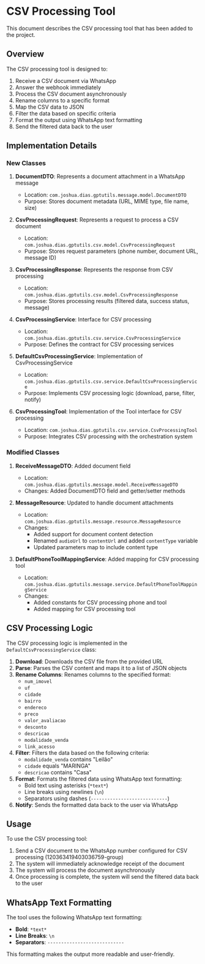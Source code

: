 # CSV Processing Tool

This document describes the CSV processing tool that has been added to the project.

## Overview

The CSV processing tool is designed to:
1. Receive a CSV document via WhatsApp
2. Answer the webhook immediately
3. Process the CSV document asynchronously
4. Rename columns to a specific format
5. Map the CSV data to JSON
6. Filter the data based on specific criteria
7. Format the output using WhatsApp text formatting
8. Send the filtered data back to the user

## Implementation Details

### New Classes

1. **DocumentDTO**: Represents a document attachment in a WhatsApp message
   - Location: `com.joshua.dias.gptutils.message.model.DocumentDTO`
   - Purpose: Stores document metadata (URL, MIME type, file name, size)

2. **CsvProcessingRequest**: Represents a request to process a CSV document
   - Location: `com.joshua.dias.gptutils.csv.model.CsvProcessingRequest`
   - Purpose: Stores request parameters (phone number, document URL, message ID)

3. **CsvProcessingResponse**: Represents the response from CSV processing
   - Location: `com.joshua.dias.gptutils.csv.model.CsvProcessingResponse`
   - Purpose: Stores processing results (filtered data, success status, message)

4. **CsvProcessingService**: Interface for CSV processing
   - Location: `com.joshua.dias.gptutils.csv.service.CsvProcessingService`
   - Purpose: Defines the contract for CSV processing services

5. **DefaultCsvProcessingService**: Implementation of CsvProcessingService
   - Location: `com.joshua.dias.gptutils.csv.service.DefaultCsvProcessingService`
   - Purpose: Implements CSV processing logic (download, parse, filter, notify)

6. **CsvProcessingTool**: Implementation of the Tool interface for CSV processing
   - Location: `com.joshua.dias.gptutils.csv.service.CsvProcessingTool`
   - Purpose: Integrates CSV processing with the orchestration system

### Modified Classes

1. **ReceiveMessageDTO**: Added document field
   - Location: `com.joshua.dias.gptutils.message.model.ReceiveMessageDTO`
   - Changes: Added DocumentDTO field and getter/setter methods

2. **MessageResource**: Updated to handle document attachments
   - Location: `com.joshua.dias.gptutils.message.resource.MessageResource`
   - Changes: 
     - Added support for document content detection
     - Renamed `audioUrl` to `contentUrl` and added `contentType` variable
     - Updated parameters map to include content type

3. **DefaultPhoneToolMappingService**: Added mapping for CSV processing tool
   - Location: `com.joshua.dias.gptutils.message.service.DefaultPhoneToolMappingService`
   - Changes:
     - Added constants for CSV processing phone and tool
     - Added mapping for CSV processing tool

## CSV Processing Logic

The CSV processing logic is implemented in the `DefaultCsvProcessingService` class:

1. **Download**: Downloads the CSV file from the provided URL
2. **Parse**: Parses the CSV content and maps it to a list of JSON objects
3. **Rename Columns**: Renames columns to the specified format:
   - `num_imovel`
   - `uf`
   - `cidade`
   - `bairro`
   - `endereco`
   - `preco`
   - `valor_avaliacao`
   - `desconto`
   - `descricao`
   - `modalidade_venda`
   - `link_acesso`
4. **Filter**: Filters the data based on the following criteria:
   - `modalidade_venda` contains "Leilão"
   - `cidade` equals "MARINGA"
   - `descricao` contains "Casa"
5. **Format**: Formats the filtered data using WhatsApp text formatting:
   - Bold text using asterisks (`*text*`)
   - Line breaks using newlines (`\n`)
   - Separators using dashes (`----------------------------`)
6. **Notify**: Sends the formatted data back to the user via WhatsApp

## Usage

To use the CSV processing tool:

1. Send a CSV document to the WhatsApp number configured for CSV processing (120363419403036759-group)
2. The system will immediately acknowledge receipt of the document
3. The system will process the document asynchronously
4. Once processing is complete, the system will send the filtered data back to the user

## WhatsApp Text Formatting

The tool uses the following WhatsApp text formatting:

- **Bold**: `*text*`
- **Line Breaks**: `\n`
- **Separators**: `----------------------------`

This formatting makes the output more readable and user-friendly.